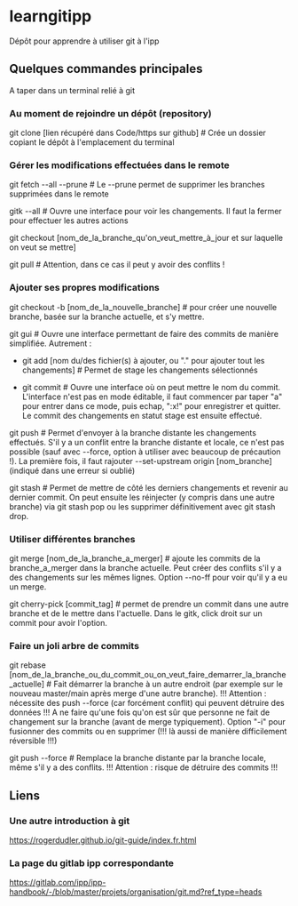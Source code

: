 # learngitipp
Dépôt pour apprendre à utiliser git à l'ipp

## Quelques commandes principales

A taper dans un terminal relié à git

### Au moment de rejoindre un dépôt (repository)

git clone [lien récupéré dans Code/https sur github] # Crée un dossier copiant le dépôt à l'emplacement du terminal

### Gérer les modifications effectuées dans le remote

git fetch --all --prune # Le --prune permet de supprimer les branches supprimées dans le remote

gitk --all # Ouvre une interface pour voir les changements. Il faut la fermer pour effectuer les autres actions

git checkout [nom_de_la_branche_qu'on_veut_mettre_à_jour et sur laquelle on veut se mettre]

git pull # Attention, dans ce cas il peut y avoir des conflits !

### Ajouter ses propres modifications

git checkout -b [nom_de_la_nouvelle_branche] # pour créer une nouvelle branche, basée sur la branche actuelle, et s'y mettre.

git gui # Ouvre une interface permettant de faire des commits de manière simplifiée. Autrement :

- git add [nom du/des fichier(s) à ajouter, ou "." pour ajouter tout les changements] # Permet de stage les changements sélectionnés

- git commit # Ouvre une interface où on peut mettre le nom du commit. L'interface n'est pas en mode éditable, il faut commencer par taper "a" pour entrer dans ce mode, puis echap, ":x!" pour enregistrer et quitter. Le commit des changements en statut stage est ensuite effectué.

git push # Permet d'envoyer à la branche distante les changements effectués. S'il y a un conflit entre la branche distante et locale, ce n'est pas possible (sauf avec --force, option à utiliser avec beaucoup de précaution !). La première fois, il faut rajouter --set-upstream origin [nom_branche] (indiqué dans une erreur si oublié)

git stash # Permet de mettre de côté les derniers changements et revenir au dernier commit. On peut ensuite les réinjecter (y compris dans une autre branche) via git stash pop ou les supprimer définitivement avec git stash drop.

### Utiliser différentes branches

git merge [nom_de_la_branche_a_merger] # ajoute les commits de la branche_a_merger dans la branche actuelle. Peut créer des conflits s'il y a des changements sur les mêmes lignes. Option --no-ff pour voir qu'il y a eu un merge.

git cherry-pick [commit_tag] # permet de prendre un commit dans une autre branche et de le mettre dans l'actuelle. Dans le gitk, click droit sur un commit pour avoir l'option.

### Faire un joli arbre de commits

git rebase [nom_de_la_branche_ou_du_commit_ou_on_veut_faire_demarrer_la_branche_actuelle] # Fait démarrer la branche à un autre endroit (par exemple sur le nouveau master/main après merge d'une autre branche). !!! Attention : nécessite des push --force (car forcément conflit) qui peuvent détruire des données !!! A ne faire qu'une fois qu'on est sûr que personne ne fait de changement sur la branche (avant de merge typiquement). Option "-i" pour fusionner des commits ou en supprimer (!!! là aussi de manière difficilement réversible !!!)

git push --force # Remplace la branche distante par la branche locale, même s'il y a des conflits. !!! Attention : risque de détruire des commits !!!

## Liens

### Une autre introduction à git

https://rogerdudler.github.io/git-guide/index.fr.html

### La page du gitlab ipp correspondante

https://gitlab.com/ipp/ipp-handbook/-/blob/master/projets/organisation/git.md?ref_type=heads
